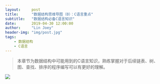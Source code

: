 ```yaml
---
layout:     post
title:      "数据结构思维导图（0）：C语言重点"
subtitle:   "数据结构必备C语言知识"
date:       2019-04-30 12:00:00
author:     "Lin Joey"
header-img: "img/post.jpg"
tags:
    - 数据结构
    - C语言
---
```

> 本章节为数据结构中可能用到的C语言知识，熟练掌握对于后续链表、树、图、查找、排序的程序编写可以有更好的理解。

![](https://linjoey-image.oss-cn-beijing.aliyuncs.com/C语言重点.png)
